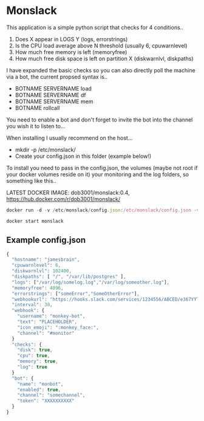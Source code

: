 # Monslack #

This application is a simple python script that checks for 4 conditions..

1. Does X appear in LOGS Y (logs, errorstrings)
2. Is the CPU load average above N threshold (usually 6, cpuwarnlevel)
3. How much free memory is left (memoryfree)
4. How much free disk space is left on partition X (diskwarnlvl, diskpaths)

I have expanded the basic checks so you can also directly poll the machine via a bot, the current propsed syntax is..

* BOTNAME SERVERNAME load
* BOTNAME SERVERNAME df
* BOTNAME SERVERNAME mem
* BOTNAME rollcall

You need to enable a bot and don't forget to invite the bot into the channel you wish it to listen to...

When installing I usually recommend on the host...

* mkdir -p /etc/monslack/
* Create your config.json in this folder (example below!)

To install you need to pass in the config.json, the volumes (maybe not root if your docker volumes reside on it) your monitoring and the log folders, so something like this..

LATEST DOCKER IMAGE: dob3001/monslack:0.4, https://hub.docker.com/r/dob3001/monslack/

```javascript
docker run -d -v /etc/monslack/config.json:/etc/monslack/config.json -v /var/lib/postgresql:/var/lib/postgresql -v /var/log/:/var/log/ --name monslack dob3001/monslack:0.4
```

```javascript
docker start monslack
```

## Example config.json ##

```javascript
{
  "hostname": "jamesbrain",
  "cpuwarnlevel": 6,
  "diskwarnlvl": 102400,
  "diskpaths": [ "/", "/var/lib/postgres" ],
  "logs": ["/var/log/somelog.log","/var/log/someother.log"],
  "memoryfree": 4096,
  "errorstrings": ["someError","SomeOtherError"],
  "webhookurl": "https://hooks.slack.com/services/1234556/ABCED/e367YYT90Tavy4stqnw3DF",
  "interval": 30,
  "webhook": {
    "username": "monkey-bot",
    "text": "PLACEHOLDER",
    "icon_emoji": ":monkey_face:",
    "channel": "#monitor"
  }
  "checks": {
    "disk": true,
    "cpu": true,
    "memory": true,
    "log": true
  }
  "bot": {
    "name": "monbot",
    "enabled": true,
    "channel": "somechannel",
    "token": "XXXXXXXXXX"
  }
}
```
